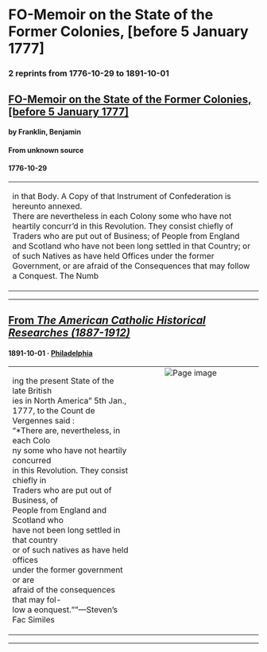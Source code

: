 
# FO-Memoir on the State of the Former Colonies, [before 5 January 1777]

### 2 reprints from 1776-10-29 to 1891-10-01

## [FO-Memoir on the State of the Former Colonies, [before 5 January 1777]](https://founders.archives.gov/documents/Franklin/01-23-02-0070)

#### by Franklin, Benjamin

#### From unknown source

#### 1776-10-29

<table style="width: 100%;"><tr><td style="width: 50%">

 in that Body. A Copy of that Instrument of Confederation is hereunto annexed.  
There are nevertheless in each Colony some who have not heartily concurr’d in this Revolution. They consist chiefly of Traders who are put out of Business; of People from England and Scotland who have not been long settled in that Country; or of such Natives as have held Offices under the former Government, or are afraid of the Consequences that may follow a Conquest. The Numb
</td></tr></table>

---

## [From _The American Catholic Historical Researches (1887-1912)_](https://archive.org/details/sim_american-catholic-historical-researches_1891-10_8_4/page/n45/mode/1up?view=theater)

#### 1891-10-01 &middot; [Philadelphia](http://dbpedia.org/resource/Philadelphia)

<table style="width: 100%;"><tr><td style="width: 50%">

  
ing the present State of the late British  
ies in North America” 5th Jan.,  
1777, to the Count de Vergennes said :  
“*There are, nevertheless, in each Colo  
ny some who have not heartily concurred  
in this Revolution. They consist chiefly in  
Traders who are put out of Business, of  
People from England and Scotland who  
have not been long settled in that country  
or of such natives as have held offices  
under the former government or are  
afraid of the consequences that may fol-  
low a eonquest.””—Steven’s Fac Similes
</td><td style="width: 50%; max-height: 75%; margin: auto; display: block;">
<img alt="Page image" src="https://iiif.archive.org/iiif/sim_american-catholic-historical-researches_1891-10_8_4&#0036;45/pct:17.547170,65.319767,36.462264,15.406977/600,/0/default.jpg"/>
</td>
</tr></table>

---

